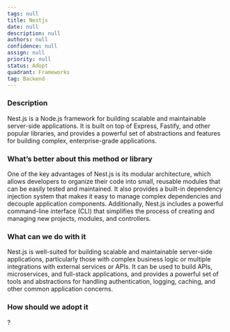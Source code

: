```yaml
---
tags: null
title: Nestjs
date: null
description: null
authors: null
confidence: null
assign: null
priority: null
status: Adopt
quadrant: Frameworks
tag: Backend
---
```


<!-- table_of_contents e44c2e6d-bfe1-4732-8f81-52b846ce5b33 -->

### Description
Nest.js is a Node.js framework for building scalable and maintainable server-side applications. It is built on top of Express, Fastify, and other popular libraries, and provides a powerful set of abstractions and features for building complex, enterprise-grade applications.

### What’s better about this method or library
One of the key advantages of Nest.js is its modular architecture, which allows developers to organize their code into small, reusable modules that can be easily tested and maintained. It also provides a built-in dependency injection system that makes it easy to manage complex dependencies and decouple application components. Additionally, Nest.js includes a powerful command-line interface (CLI) that simplifies the process of creating and managing new projects, modules, and controllers.

### What can we do with it
Nest.js is well-suited for building scalable and maintainable server-side applications, particularly those with complex business logic or multiple integrations with external services or APIs. It can be used to build APIs, microservices, and full-stack applications, and provides a powerful set of tools and abstractions for handling authentication, logging, caching, and other common application concerns.

### How should we adopt it
?

<!-- child_database 7c422001-c1c0-4bc0-a39a-57b1e75d2214 -->
